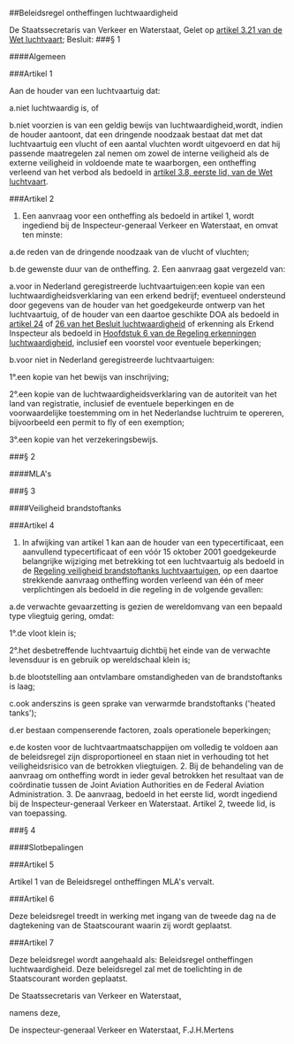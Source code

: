 <meta http-equiv='Content-Type' content='text/html; charset=utf-8' />

##Beleidsregel ontheffingen luchtwaardigheid

De Staatssecretaris van Verkeer en Waterstaat,
Gelet op [artikel 3.21 van de Wet luchtvaart](../../../../../wet/wet/luchtvaart/BWBR0005555/README.md);
Besluit: 
###§ 1 

####Algemeen

###Artikel 1 

Aan de houder van een luchtvaartuig dat:

a.niet luchtwaardig is, of

b.niet voorzien is van een geldig bewijs van luchtwaardigheid,wordt, indien de houder aantoont, dat een dringende noodzaak bestaat dat met dat luchtvaartuig een vlucht of een aantal vluchten wordt uitgevoerd en dat hij passende maatregelen zal nemen om zowel de interne veiligheid als de externe veiligheid in voldoende mate te waarborgen, een ontheffing verleend van het verbod als bedoeld in [artikel 3.8, eerste lid, van de Wet luchtvaart](../../../../../wet/wet/luchtvaart/BWBR0005555/README.md). 

###Artikel 2 

1. Een aanvraag voor een ontheffing als bedoeld in artikel 1, wordt ingediend bij de Inspecteur-generaal Verkeer en Waterstaat, en omvat ten minste:

a.de reden van de dringende noodzaak van de vlucht of vluchten;

b.de gewenste duur van de ontheffing.
2. Een aanvraag gaat vergezeld van:

a.voor in Nederland geregistreerde luchtvaartuigen:een kopie van een luchtwaardigheidsverklaring van een erkend bedrijf; eventueel ondersteund door gegevens van de houder van het goedgekeurde ontwerp van het luchtvaartuig, of de houder van een daartoe geschikte DOA als bedoeld in [artikel 24](../../../../../AMvB/besluit/luchtvaartuigen/BWBR0012651/README.md) of [26 van het Besluit luchtwaardigheid](../../../../../AMvB/besluit/luchtvaartuigen/BWBR0012651/README.md) of erkenning als Erkend Inspecteur als bedoeld in [Hoofdstuk 6 van de Regeling erkenningen luchtwaardigheid](../../../../../ministeriele-regeling/regeling/erkenningen/luchtwaardigheid/BWBR0012877/README.md), inclusief een voorstel voor eventuele beperkingen;

b.voor niet in Nederland geregistreerde luchtvaartuigen:

1°.een kopie van het bewijs van inschrijving;

2°.een kopie van de luchtwaardigheidsverklaring van de autoriteit van het land van registratie, inclusief de eventuele beperkingen en de voorwaardelijke toestemming om in het Nederlandse luchtruim te opereren, bijvoorbeeld een permit to fly of een exemption;

3°.een kopie van het verzekeringsbewijs. 

###§ 2 

####MLA's

###§ 3 

####Veiligheid brandstoftanks

###Artikel 4 

1. In afwijking van artikel 1 kan aan de houder van een typecertificaat, een aanvullend typecertificaat of een vóór 15 oktober 2001 goedgekeurde belangrijke wijziging met betrekking tot een luchtvaartuig als bedoeld in de [Regeling veiligheid brandstoftanks luchtvaartuigen](../../../../../ministeriele-regeling/regeling/veiligheid/brandstoftanks/luchtvaartuigen/BWBR0016462/README.md), op een daartoe strekkende aanvraag ontheffing worden verleend van één of meer verplichtingen als bedoeld in die regeling in de volgende gevallen:

a.de verwachte gevaarzetting is gezien de wereldomvang van een bepaald type vliegtuig gering, omdat:

1°.de vloot klein is;

2°.het desbetreffende luchtvaartuig dichtbij het einde van de verwachte levensduur is en gebruik op wereldschaal klein is;

b.de blootstelling aan ontvlambare omstandigheden van de brandstoftanks is laag;

c.ook anderszins is geen sprake van verwarmde brandstoftanks ('heated tanks');

d.er bestaan compenserende factoren, zoals operationele beperkingen;

e.de kosten voor de luchtvaartmaatschappijen om volledig te voldoen aan de beleidsregel zijn disproportioneel en staan niet in verhouding tot het veiligheidsrisico van de betrokken vliegtuigen.
2. Bij de behandeling van de aanvraag om ontheffing wordt in ieder geval betrokken het resultaat van de coördinatie tussen de Joint Aviation Authorities en de Federal Aviation Administration.
3. De aanvraag, bedoeld in het eerste lid, wordt ingediend bij de Inspecteur-generaal Verkeer en Waterstaat. Artikel 2, tweede lid, is van toepassing. 

###§ 4 

####Slotbepalingen

###Artikel 5 

Artikel 1 van de Beleidsregel ontheffingen MLA's vervalt. 

###Artikel 6 

Deze beleidsregel treedt in werking met ingang van de tweede dag na de dagtekening van de Staatscourant waarin zij wordt geplaatst. 

###Artikel 7 

Deze beleidsregel wordt aangehaald als: Beleidsregel ontheffingen luchtwaardigheid.
Deze beleidsregel zal met de toelichting in de Staatscourant worden geplaatst.   

De 
Staatssecretaris van Verkeer en Waterstaat, 

namens deze, 

De 
inspecteur-generaal Verkeer en Waterstaat,
F.J.H.Mertens 
